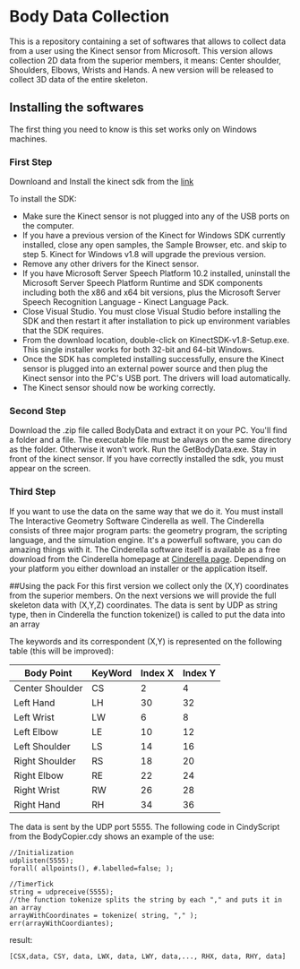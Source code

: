 # Body Data Collection

This is a repository containing a set of softwares that allows to collect data from a user using the Kinect sensor from Microsoft. This version allows collection 2D data from the superior members, it means: Center shoulder, Shoulders, Elbows, Wrists and Hands. A new version will be released to collect 3D data of the entire skeleton.

## Installing the softwares

The first thing you need to know is this set works only on Windows machines. 

### First Step
Downloand and Install the kinect sdk from the [link](https://download.microsoft.com/download/E/1/D/E1DEC243-0389-4A23-87BF-F47DE869FC1A/KinectSDK-v1.8-Setup.exe) 

To install the SDK:
* Make sure the Kinect sensor is not plugged into any of the USB ports on the computer.
* If you have a previous version of the Kinect for Windows SDK currently installed, close any open samples, the Sample Browser, etc. and skip to step 5. Kinect for Windows v1.8 will upgrade the previous version.
* Remove any other drivers for the Kinect sensor.
* If you have Microsoft Server Speech Platform 10.2 installed, uninstall the Microsoft Server Speech Platform Runtime and SDK components including both the x86 and x64 bit versions, plus the Microsoft Server Speech Recognition Language - Kinect Language Pack.
* Close Visual Studio. You must close Visual Studio before installing the SDK and then restart it after installation to pick up environment variables that the SDK requires.
* From the download location, double-click on KinectSDK-v1.8-Setup.exe. This single installer works for both 32-bit and 64-bit Windows.
* Once the SDK has completed installing successfully, ensure the Kinect sensor is plugged into an external power source and then plug the Kinect sensor into the PC's USB port. The drivers will load automatically.
* The Kinect sensor should now be working correctly.

### Second Step
Download the .zip file called BodyData and extract it on your PC.
You'll find a folder and a file. The executable file must be always on the same directory as the folder. Otherwise it won't work. 
Run the GetBodyData.exe. Stay in front of the kinect sensor. If you have correctly installed the sdk, you must appear on the screen. 

### Third Step
If you want to use the data on the same way that we do it. You must install The Interactive Geometry Software Cinderella as well. The Cinderella consists of three major program parts: the geometry program, the
scripting language, and the simulation engine. It's a powerfull software, you can do amazing things with it.
The Cinderella software itself is available as a free download from the Cinderella
homepage at [Cinderella page](http://cinderella.de). Depending on your platform you either
download an installer or the application itself.


##Using the pack
For this first version we collect only the (X,Y) coordinates from the superior members. On the next versions we will provide the full skeleton data with (X,Y,Z) coordinates.
The data is sent by UDP as string type, then in Cinderella the function tokenize() is called to put the data into an array

The keywords and its correspondent (X,Y) is represented on the following table (this will be improved):

Body Point | KeyWord | Index X | Index Y
-----------|---------|---------|--------
Center Shoulder | CS | 2 | 4
Left Hand | LH | 30 | 32
Left Wrist | LW | 6 | 8
Left Elbow | LE | 10 | 12
Left Shoulder | LS | 14 | 16
Right Shoulder | RS | 18 | 20
Right Elbow | RE | 22 | 24
Right Wrist | RW | 26 | 28
Right Hand | RH | 34 | 36

The data is sent by the UDP port 5555. The following code in CindyScript from the BodyCopier.cdy shows an example of the use:

    //Initialization
    udplisten(5555);
    forall( allpoints(), #.labelled=false; );

    //TimerTick
    string = udpreceive(5555);
    //the function tokenize splits the string by each "," and puts it in an array
    arrayWithCoordinates = tokenize( string, "," );
    err(arrayWithCoordiantes);

result:

    [CSX,data, CSY, data, LWX, data, LWY, data,..., RHX, data, RHY, data]


